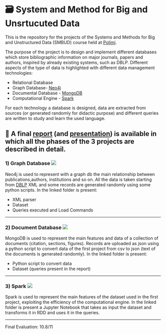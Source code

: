 # :card_file_box: System and Method for Big and Unsrtucuted Data
This is the repository for the projects of the Systems and Methods for Big and Unstructured Data (SMBUD) course held at [Polimi](https://www.polimi.it/).

The purpose of the project is to design and implement different databases which store bibliographic information on major journals, papers and authors, inspired by already existing systems, such as DBLP. Different aspects of the type of data is highlighted with different data management technologies:
* Relational Database 
* Graph Database- [Neo4j](https://neo4j.com/)
* Documental Database - [MongoDB](https://www.mongodb.com/it-it)
* Computational Engine - [Spark](https://spark.apache.org/)

For each technology a database is designed, data are extracted from sources (or generated randomly for didactic purpose) and different queries are written to study and learn the used language. 

📖 A final [report](https://github.com/GppCalcagno/SMBUD-Project/blob/main/final_report.pdf) (and [presentation](https://github.com/GppCalcagno/SMBUD-Project/blob/main/final_presentation.pdf)) is available in which all the phases of the 3 projects are described in detail.
---

### 1) Graph Database <img src="https://img.shields.io/badge/Neo4j-018bff?&logo=neo4j&logoColor=white">
Neo4j is used to represent with a graph db the main relationship between publications,authors, institutions and so on. All the data is taken starting from [DBLP](https://dblp.org/) XML and some records are generated randomly using some python scripts. In the linked folder is present:
 * XML parser 
 * Dataset 
 * Queries executed and Load Commands 
 ---
 
 ### 2) Document Database <img src="https://img.shields.io/badge/MongoDB-4EA94B?&logo=mongodb&logoColor=white">
MongoDB is used to represent the main features and data of a collection of documents (citation, sections, figures). Records are uploaded as json using a python script to convert data of the first project from csv to json (text of the documents is generated randomly). In the linked folder is present:
 * Python script to convert data
 * Dataset (queries present in the report)
---
 
 ### 3) Spark <img src="https://img.shields.io/badge/Apache_Spark-FFFFFF?logo=apachespark&logoColor=#E35A16">
 Spark is used to represent the main features of the dataset used in the first project, exploiting the  efficiency of the computational engine. In the linked folder is present a Jupyter Notebook that takes as input the dataset and transforms it in RDD and uses it in the queries.
 
 ---
 Final Evaluation: 10.8/11
 
 
  

